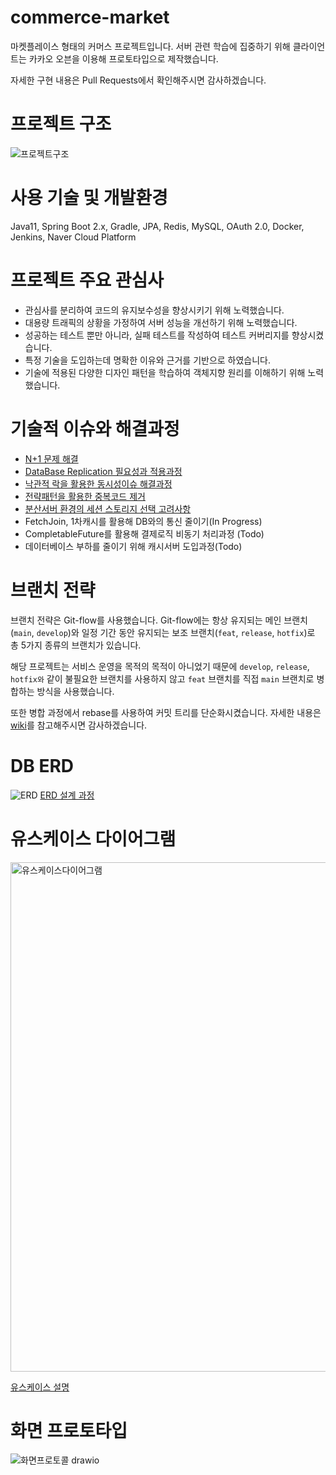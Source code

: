 # commerce-market
마켓플레이스 형태의 커머스 프로젝트입니다.
서버 관련 학습에 집중하기 위해 클라이언트는 카카오 오븐을 이용해 프로토타입으로 제작했습니다.

자세한 구현 내용은 Pull Requests에서 확인해주시면 감사하겠습니다.

# 프로젝트 구조
![프로젝트구조](https://github.com/f-lab-edu/commerce-market/assets/96982575/80adb01d-dadb-4fa8-b0ac-d80b7d563b1f)

# 사용 기술 및 개발환경
Java11, Spring Boot 2.x, Gradle, JPA, Redis, MySQL, OAuth 2.0, Docker, Jenkins, Naver Cloud Platform

# 프로젝트 주요 관심사

- 관심사를 분리하여 코드의 유지보수성을 향상시키기 위해 노력했습니다.
- 대용량 트래픽의 상황을 가정하여 서버 성능을 개선하기 위해 노력했습니다.
- 성공하는 테스트 뿐만 아니라, 실패 테스트를 작성하여 테스트 커버리지를 향상시켰습니다.
- 특정 기술을 도입하는데 명확한 이유와 근거를 기반으로 하였습니다.
- 기술에 적용된 다양한 디자인 패턴을 학습하여 객체지향 원리를 이해하기 위해 노력했습니다.

# 기술적 이슈와 해결과정
- [N+1 문제 해결](https://velog.io/@taebong98/N1-%EB%AC%B8%EC%A0%9C-%ED%8A%B8%EB%9F%AC%EB%B8%94-%EC%8A%88%ED%8C%85)
- [DataBase Replication 필요성과 적용과정](https://velog.io/@taebong98/MySQL-Replication)
- [낙관적 락을 활용한 동시성이슈 해결과정](https://velog.io/@taebong98/%EB%82%99%EA%B4%80%EC%A0%81-%EB%9D%BD%EC%9C%BC%EB%A1%9C-%EB%8F%99%EC%8B%9C%EC%84%B1%EC%9D%B4%EC%8A%88-%ED%95%B4%EA%B2%B0)
- [전략패턴을 활용한 중복코드 제거](https://velog.io/@taebong98/%EC%A0%84%EB%9E%B5%ED%8C%A8%ED%84%B4%EC%9C%BC%EB%A1%9C-%ED%94%84%EB%A1%9C%EC%A0%9D%ED%8A%B8-%EC%A4%91%EB%B3%B5%EC%BD%94%EB%93%9C-%EC%A0%9C%EA%B1%B0%ED%95%98%EA%B8%B0)
- [분산서버 환경의 세션 스토리지 선택 고려사항](https://velog.io/@taebong98/%EB%8B%A4%EC%A4%91-%EC%84%9C%EB%B2%84-%ED%99%98%EA%B2%BD%EC%9D%98-%EC%84%B8%EC%85%98-%EC%8A%A4%ED%86%A0%EB%A6%AC%EC%A7%80-%EA%B3%A0%EB%A0%A4%EC%82%AC%ED%95%AD)
- FetchJoin, 1차캐시를 활용해 DB와의 통신 줄이기(In Progress)
- CompletableFuture를 활용해 결제로직 비동기 처리과정 (Todo)
- 데이터베이스 부하를 줄이기 위해 캐시서버 도입과정(Todo)

# 브랜치 전략

브랜치 전략은 Git-flow를 사용했습니다. Git-flow에는 항상 유지되는 메인 브랜치(`main`, `develop`)와 일정 기간 동안 유지되는 보조 브랜치(`feat`, `release`, `hotfix`)로 총 5가지 종류의 브랜치가 있습니다. 

해당 프로젝트는 서비스 운영을 목적의 목적이 아니었기 때문에 `develop`, `release`, `hotfix와` 같이 불필요한 브랜치를 사용하지 않고 `feat` 브랜치를 직접 `main` 브랜치로 병합하는 방식을 사용했습니다.

또한 병합 과정에서 rebase를 사용하여 커밋 트리를 단순화시켰습니다. 자세한 내용은 [wiki](https://github.com/f-lab-edu/commerce-market/wiki/%ED%94%84%EB%A1%9C%EC%A0%9D%ED%8A%B8%EC%97%90-Git-flow-%EC%A0%81%EC%9A%A9%ED%95%98%EA%B8%B0#2-main-%EB%B3%80%EA%B2%BD%EC%82%AC%ED%95%AD%EC%9D%84-feature%EB%A1%9C-%EA%B0%80%EC%A0%B8%EC%98%A4%EA%B8%B0---rebase)를 참고해주시면 감사하겠습니다.

# DB ERD
![ERD](https://github.com/f-lab-edu/commerce-market/assets/96982575/98f9d8f1-9b2b-43b8-ae0f-900e9a6e9879)
[ERD 설계 과정](https://github.com/f-lab-edu/commerce-market/wiki/ERD)

# 유스케이스 다이어그램
<img width="815" alt="유스케이스다이어그램" src="https://github.com/f-lab-edu/commerce-market/assets/96982575/0b4bac12-337c-47ca-892e-8d81bd263133">


[유스케이스 설명](https://github.com/f-lab-edu/commerce-market/wiki/%EC%84%9C%EB%B9%84%EC%8A%A4-%EC%9C%A0%EC%8A%A4%EC%BC%80%EC%9D%B4%EC%8A%A4)

# 화면 프로토타입
![화면프로토콜 drawio](https://github.com/f-lab-edu/commerce-market/assets/96982575/68e0ec04-612d-4431-b4ed-ddb7f7446282)




